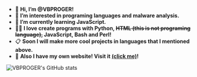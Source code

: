 - 👋 **Hi, I’m @VBPROGER!**
- 👀 **I’m interested in programing languages and malware analysis.**
- 🌱 **I’m currently learning JavaScript.**
- 👨‍💻 **I love create programs with Python, ~~HTML (this is not programing language),~~ JavaScript, Bash and Perl!**
- 📋 **Soon I will make more cool projects in languages that I mentioned above.**
- 🔗 **Also I have my own website! Visit it [(click me)](https://vbproger.github.io)!**

![VBPROGER's GitHub stats](https://github-readme-stats.vercel.app/api?username=vbproger&show_icons=true&theme=react)

<!---
VBPROGER/VBPROGER is a ✨ special ✨ repository because its `README.md` (this file) appears on your GitHub profile.
You can click the Preview link to take a look at your changes.
--->
